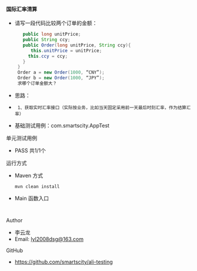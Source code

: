 #### 国际汇率清算

- 请写一段代码比较两个订单的金额：
   ```java public class Order {
      public long unitPrice;
      public String ccy;
      public Order(long unitPrice, String ccy){
         this.unitPrice = unitPrice;
        this.ccy = ccy;
      }
    }
    Order a = new Order(1000, “CNY”);
    Order b = new Order(1000, “JPY”);
    求哪个订单金额大？
    ```

- 思路：
 *      1、获取实时汇率接口（实际按业务，比如当天固定采用前一天最后时刻汇率，作为结算汇率）

- 基础测试用例：com.smartscity.AppTest

单元测试用例

- PASS 共1/1个

运行方式

- Maven 方式
    ```
    mvn clean install
    ```
- Main 函数入口
    ```


    ```
Author

- 李云龙
- Email: lyl2008dsg@163.com

GitHub

- https://github.com/smartscity/ali-testing
